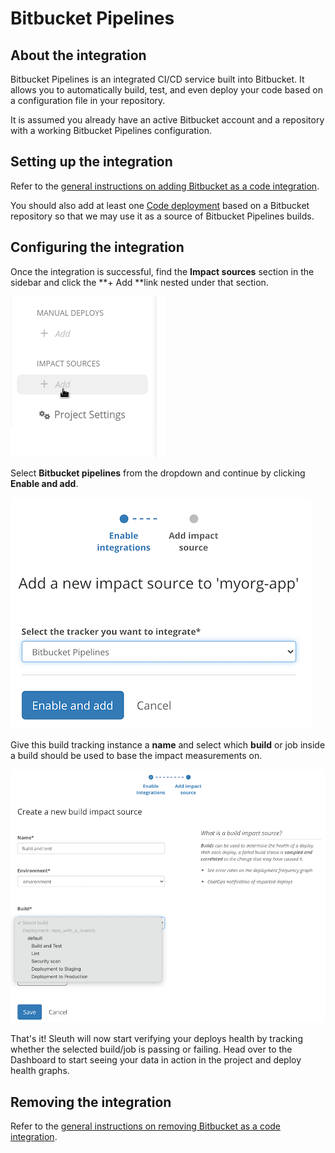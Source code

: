 # Bitbucket Pipelines

## About the integration

Bitbucket Pipelines is an integrated CI/CD service built into Bitbucket. It allows you to automatically build, test, and even deploy your code based on a configuration file in your repository.

It is assumed you already have an active Bitbucket account and a repository with a working Bitbucket Pipelines configuration.

## Setting up the integration

Refer to the [general instructions on adding Bitbucket as a code integration](../../code-deployment/bitbucket.md).

You should also add at least one [Code deployment](../../../modeling-your-deployments/code-deployments/) based on a Bitbucket repository so that we may use it as a source of Bitbucket Pipelines builds.

## Configuring the integration

Once the integration is successful, find the **Impact sources** section in the sidebar and click the **+ Add **link nested under that section.

![](../../../.gitbook/assets/impact-sidebar.png)

Select **Bitbucket pipelines** from the dropdown and continue by clicking **Enable and add**.

![](../../../.gitbook/assets/bb-pipelines-impact-build-provider.png)

Give this build tracking instance a **name** and select which **build** or job inside a build should be used to base the impact measurements on.

![](../../../.gitbook/assets/bb-pipelines-impact-form.png)

That's it! Sleuth will now start verifying your deploys health by tracking whether the selected build/job is passing or failing. Head over to the Dashboard to start seeing your data in action in the project and deploy health graphs.

## Removing the integration

Refer to the [general instructions on removing Bitbucket as a code integration](../../code-deployment/bitbucket.md).
